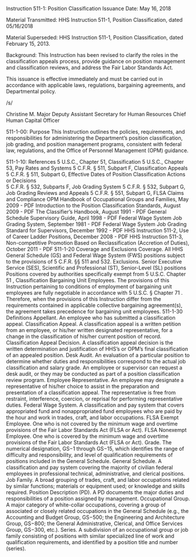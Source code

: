 Instruction 511-1: Position Classification
Issuance Date:
May 16, 2018

Material Transmitted:
HHS Instruction 511-1, Position Classification, dated 05/16/2018

Material Superseded:
HHS Instruction 511-1, Position Classification, dated February 15, 2013.

Background:
This Instruction has been revised to clarify the roles in the classification appeals process, provide guidance on position management and classification reviews, and address the Fair Labor Standards Act. 

This issuance is effective immediately and must be carried out in accordance with applicable laws, regulations, bargaining agreements, and Departmental policy.

/s/

Christine M. Major
Deputy Assistant Secretary for Human Resources
Chief Human Capital Officer

511-1-00: Purpose
This Instruction outlines the policies, requirements, and responsibilities for administering the Department’s position classification, job grading, and position management programs, consistent with federal law, regulations, and the Office of Personnel Management (OPM) guidance.

511-1-10: References
5 U.S.C., Chapter 51, Classification 
5 U.S.C., Chapter 53, Pay Rates and Systems 
5 C.F.R. § 511, Subpart F, Classification Appeals
5 C.F.R. § 511, Subpart G, Effective Dates of Position Classification Actions or Decisions   
5 C.F.R. § 532, Subparts F, Job Grading System
5 C.F.R. § 532, Subpart G, Job Grading Reviews and Appeals
5 C.F.R. § 551, Subpart G, FLSA Claims and Compliance 
OPM Handbook of Occupational Groups and Families, May 2009 - PDF
Introduction to the Position Classification Standards, August 2009 - PDF
The Classifier’s Handbook, August 1991 - PDF
General Schedule Supervisory Guide, April 1998 - PDF
Federal Wage System Job Grading System, September 1981 - PDF
Federal Wage System Job Grading Standard for Supervisors, December 1992 - PDF
HHS Instruction 511-2, Use of Career Ladder Positions, December 2008 - PDF
HHS Instruction 511-3, Non-competitive Promotion Based on Reclassification (Accretion of Duties), October 2011 - PDF
511-1-20 Coverage and Exclusions
Coverage.  All HHS General Schedule (GS) and Federal Wage System (FWS) positions subject to the provisions of 5 C.F.R. §§ 511 and 532.
Exclusions.
Senior Executive Service (SES), Scientific and Professional (ST), Senior-Level (SL) positions
Positions covered by authorities specifically exempt from 5 U.S.C. Chapter 51 , Classification
Bargaining Unit Employees. The provisions of this Instruction pertaining to conditions of employment of bargaining unit employees are fully negotiable in accordance with 5 U.S.C. § Chapter 71 . Therefore, when the provisions of this Instruction differ from the requirements contained in applicable collective bargaining agreement(s), the agreement takes precedence for bargaining unit employees.
511-1-30 Definitions
Appellant. An employee who has submitted a classification appeal.
Classification Appeal. A classification appeal is a written petition from an employee, or his/her written designated representative, for a change in the classification of his/her current position of record.
Classification Appeal Decision. A classification appeal decision is the written determination and justification of HHS’s or OPM’s final classification of an appealed position.
Desk Audit.  An evaluation of a particular position to determine whether duties and responsibilities correspond to the actual job classification and salary grade. An employee or supervisor can request a desk audit, or they may be conducted as part of a position classification review program.
Employee Representative. An employee may designate a representative of his/her choice to assist in the preparation and presentation of a classification appeal. The representative is free from restraint, interference, coercion, or reprisal for performing representative duties.
Federal Wage System. A classification and pay system that covers appropriated fund and nonappropriated fund employees who are paid by the hour and work in trades, craft, and labor occupations.
FLSA Exempt Employee. One who is not covered by the minimum wage and overtime provisions of the Fair Labor Standards Act (FLSA or Act).
FLSA Nonexempt Employee. One who is covered by the minimum wage and overtime provisions of the Fair Labor Standards Act (FLSA or Act).
Grade. The numerical designation, GS−1 through GS−15, which identifies the range of difficulty and responsibility, and level of qualification requirements of positions included in the General Schedule.
General Schedule.  A classification and pay system covering the majority of civilian federal employees in professional technical, administrative, and clerical positions. 
Job Family. A broad grouping of trades, craft, and labor occupations related by similar functions; materials or equipment used; or knowledge and skills required.
Position Description (PD). A PD documents the major duties and responsibilities of a position assigned by management.
Occupational Group.  A major category of white-collar occupations, covering a group of associated or closely related occupations in the General Schedule (e.g., the Accounting and Budget Group, GS−500; the Engineering and Architecture Group, GS−800; the General Administrative, Clerical, and Office Services Group, GS−300, etc.).
Series.  A subdivision of an occupational group or job family consisting of positions with similar specialized line of work and qualification requirements, and identified by a position title and number (series).
